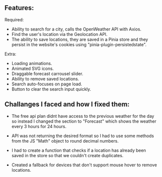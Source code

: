 ## Features: 

Required:
- Ability to search for a city, calls the OpenWeather API with Axios.
- Find the user's location via the Geolocation API.
- The ability to save locations, they are saved in a Pinia store and they persist in the website's cookies using "pinia-plugin-persistedstate".

Extra:
- Loading animations.
- Animated SVG icons.
- Draggable forecast carrousel slider.
- Ability to remove saved locations.
- Search auto-focuses on page load.
- Button to clear the search input quickly.

## Challanges I faced and how I fixed them:

- The free api plan didnt have access to the previous weather for the day so instead I changed the section to "Forecast" which shows the weather every 3 hours for 24 hours.

- API was not returning the desired format so I had to use some methods from the JS "Math" object to round decimal numbers.

- I had to create a function that checks if a location has already been saved in the store so that we couldn't create duplicates.

- Created a fallback for devices that don't support mouse hover to remove locations.
